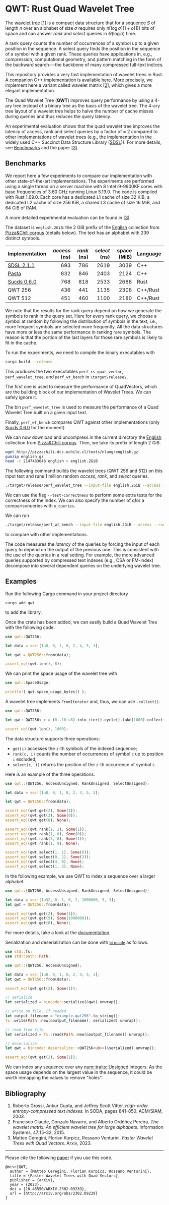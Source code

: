 # QWT: Rust Quad Wavelet Tree

The [wavelet tree](https://en.wikipedia.org/wiki/Wavelet_Tree) [[1](#bib)] is a compact data structure that for a sequence $S$ of length $n$ over an alphabet of size $\sigma$ requires only $n\lceil\log \sigma \rceil (1+o(1))$ bits of space and can answer *rank* and *select* queries in $\Theta(\log \sigma)$ time.

A rank query counts the number of occurrences of a symbol up to a given position in the sequence. A select query finds the position in the sequence of a symbol with a given rank. These queries have applications in, e.g., compression, computational geometry, and pattern matching in the form of the backward search---the backbone of many compressed full-text indices.

This repository provides a very fast implementation of wavelet trees in Rust. A companion C++ implementation is available [here](https://github.com/MatteoCeregini/quad-wavelet-tree). More precisely, we implement here a variant called wavelet matrix [[2](#bib)], which gives a more elegant implementation.

The Quad Wavelet Tree (**QWT**) improves query performance by using a 4-ary tree instead of a binary tree as the basis of the wavelet tree. The 4-ary tree layout of a wavelet tree helps to halve the number of cache misses during queries and thus reduces the query latency.

An experimental evaluation shows that the quad wavelet tree improves the latency of access, rank and select queries by a factor of $\approx$ 2 compared to other implementations of wavelet trees (e.g., the implementation in the widely used C++ Succinct Data Structure Library ([SDSL](https://github.com/simongog/sdsl-lite))). For more details, see [Benchmarks](#bench) and the paper [[3](#bib)].

## <a name="bench">Benchmarks</a>
We report here a few experiments to compare our implementation with other state-of-the-art implementations.
The experiments are performed using a single thread on a server machine with 8 Intel i9-9900KF cores with base frequencies of 3.60 GHz running Linux 5.19.0. The code is compiled with Rust 1.69.0. Each core has a dedicated L1 cache of size 32 KiB, a dedicated L2 cache of size 256 KiB, a shared L3 cache of size 16 MiB, and 64 GiB of RAM.

A more detailed experimental evaluation can be found in [[3](#bib)].

The dataset is `english.2GiB`: the 2 GiB prefix of the [English](http://pizzachili.dcc.uchile.cl/texts/nlang/english.gz) collection from [Pizza&Chili corpus](http://pizzachili.dcc.uchile.cl/) (details below). The text has an alphabet with 239 distinct symbols.

| Implementation                                  | *access* (ns) | *rank* (ns) | *select* (ns) | space (MiB) | Language |
| :-------------------------------------------- | ------------: | ----------: | ------------: | ----------: | :---------- |
| [SDSL 2.1.1](https://github.com/simongog/sdsl-lite) |           693 |         786 |          2619 |        3039 | C++ |
| [Pasta](https://github.com/pasta-toolbox)     |           832 |         846 |          2403 |        2124 | C++ |
| [Sucds 0.6.0](https://github.com/kampersanda/sucds) |           768 |         818 |          2533 |        2688 | Rust |
| QWT 256                                       |           436 |         441 |          1135 |        2308 | C++/Rust |
| QWT 512                                       |           451 |         460 |          1100 |        2180 | C++/Rust |

We note that the results for the rank query depend on how we generate the symbols to rank in the query set. Here for every rank query, we choose a symbol at random by following the distribution of symbols in the text, i.e., more frequent symbols are selected more frequently. All the data structures have more or less the same performance in ranking rare symbols. The reason is that the portion of the last layers for those rare symbols is likely to fit in the cache.

To run the experiments, we need to compile the binary executables with
```bash
cargo build --release
```

This produces the two executables `perf_rs_quat_vector`,  `perf_wavelet_tree`, and 
`perf_wt_bench` in `\target\release\`.

The first one is used to measure the performance of QuadVectors, which are the building block of our implementation of Wavelet Trees. We can safely ignore it.

The bin `perf_wavelet_tree`  is used to measure the performance of a Quad Wavelet Tree built on a given input text.

Finally, `perf_wt_bench` compares QWT against other implementations (only [Sucds 0.6.0](https://github.com/kampersanda/sucds) for the moment). 

We can now download and uncompress in the current directory the [English](http://pizzachili.dcc.uchile.cl/texts/nlang/english.gz) collection from [Pizza&Chili corpus](http://pizzachili.dcc.uchile.cl/). Then, we take its prefix of length 2 GiB.

```bash
wget http://pizzachili.dcc.uchile.cl/texts/nlang/english.gz
gunzip english.gz
head -c 2147483648 english > english.2GiB
```

The following command builds the wavelet trees (QWT 256 and 512) on this input text and runs 1 million random *access*, *rank*, and *select* queries.

```bash
./target/release/perf_wavelet_tree --input-file english.2GiB --access --rank --select
```

We can use the flag `--test-correctness` to perform some extra tests for the correctness of the index. We can also specify the number of qfor a comparisonueries with `n_queries`.

We can run

```bash
./target/release/perf_wt_bench --input-file english.2GiB --access --rank --select
```

to compare with other implementations.

The code measures the *latency* of the queries by forcing the input of each query to depend on the output of the previous one. This is consistent with the use of the queries in a real setting. For example, the more advanced queries supported by compressed text indexes (e.g., CSA or FM-index) decompose into several dependent queries on the underlying wavelet tree.

## Examples

Run the following Cargo command in your project directory

```
cargo add qwt
```

to add the library.

Once the crate has been added, we can easily build a Quad Wavelet Tree with the following code. 

```rust
use qwt::QWT256;

let data = vec![1u8, 0, 1, 0, 2, 4, 5, 3];

let qwt = QWT256::from(data);

assert_eq!(qwt.len(), 8);
```

We can print the space usage of the wavelet tree with 

```rust
use qwt::SpaceUsage;

println!( qwt.space_usage_bytes() );
```

A wavelet tree implements `FromIterator` and, thus, we can use `.collect()`.

```rust
use qwt::QWT256;

let qwt: QWT256<_> = (0..10_u8).into_iter().cycle().take(1000).collect();

assert_eq!(qwt.len(), 1000);
```

The data structure supports three operations:
- `get(i)` accesses the `i`-th symbols of the indexed sequence;
- `rank(c, i)` counts the number of occurrences of symbol `c` up to position `i` excluded;
- `select(c, i)` returns the position of the `i`-th occurrence of symbol `c`.

Here is an example of the three operations.

```rust
use qwt::{QWT256, AccessUnsigned, RankUnsigned, SelectUnsigned};

let data = vec![1u8, 0, 1, 0, 2, 4, 5, 3];

let qwt = QWT256::from(data);

assert_eq!(qwt.get(2), Some(1));
assert_eq!(qwt.get(3), Some(0));
assert_eq!(qwt.get(8), None);

assert_eq!(qwt.rank(1, 2), Some(1));
assert_eq!(qwt.rank(1, 0), Some(0));
assert_eq!(qwt.rank(3, 8), Some(1));
assert_eq!(qwt.rank(1, 9), None);

assert_eq!(qwt.select(1, 1), Some(0));
assert_eq!(qwt.select(0, 2), Some(3));
assert_eq!(qwt.select(4, 0), None);
assert_eq!(qwt.select(1, 3), None);
```

In the following example, we use QWT to index a sequence over a larger alphabet.

```rust
use qwt::{QWT256, AccessUnsigned, RankUnsigned, SelectUnsigned};

let data = vec![1u32, 0, 1, 0, 2, 1000000, 5, 3];
let qwt = QWT256::from(data);

assert_eq!(qwt.get(2), Some(1));
assert_eq!(qwt.get(5), Some(1000000));
assert_eq!(qwt.get(8), None);
```

For more details, take a look at the [documentation](https://docs.rs/qwt/latest/qwt/).

Serialization and deserialization can be done with [`bincode`](https://docs.rs/bincode/latest/bincode/) as follows.

```rust
use std::fs;
use std::path::Path;

use qwt::{QWT256, AccessUnsigned};

let data = vec![1u8, 0, 1, 0, 2, 4, 5, 3];
let qwt = QWT256::from(data);

assert_eq!(qwt.get(2), Some(1));

// serialize
let serialized = bincode::serialize(&qwt).unwrap();

// write on file, if needed
let output_filename = "example.qwt256".to_string();
fs::write(Path::new(&output_filename), serialized).unwrap();

// read from file 
let serialized = fs::read(Path::new(&output_filename)).unwrap();

// deserialize
let qwt = bincode::deserialize::<QWT256<u8>>(&serialized).unwrap();

assert_eq!(qwt.get(2), Some(1));

```

We can index any sequence over any [num::traits::Unsigned](https://docs.rs/num/latest/num/traits/trait.Unsigned.html) integers. 
As the space usage depends on the largest value in the sequence, it could be worth remapping the values to remove "holes".

## <a name="bib">Bibliography</a>
1. Roberto Grossi, Ankur Gupta, and Jeffrey Scott Vitter. *High-order entropy-compressed text indexes.* In SODA, pages 841–850. ACM/SIAM, 2003.
2. Francisco Claude, Gonzalo Navarro, and Alberto Ordóñez Pereira. *The wavelet matrix: An efficient wavelet tree for large alphabets.* Information Systems, 47:15–32, 2015.
3. Matteo Ceregini, Florian Kurpicz, Rossano Venturini. *Faster Wavelet Trees with Quad Vectors*. Arxiv, 2023.
----

Please cite the following [paper](http://arxiv.org/abs/2302.09239) if you use this code.

```
@misc{QWT,
  author = {Matteo Ceregini, Florian Kurpicz, Rossano Venturini},
  title = {Faster Wavelet Trees with Quad Vectors},
  publisher = {arXiv},
  year = {2023},
  doi = {10.48550/ARXIV.2302.09239},
  url = {http://arxiv.org/abs/2302.09239}
}
```
